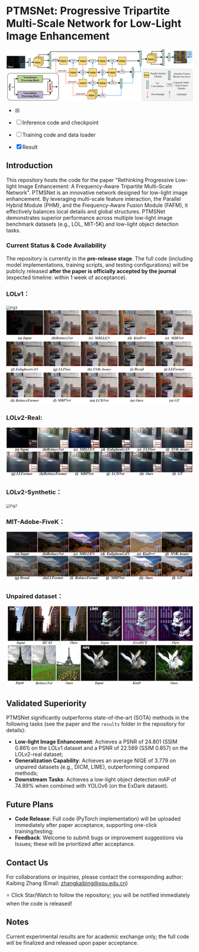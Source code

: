 # PTMSNet: Progressive Tripartite Multi-Scale Network for Low-Light Image Enhancement

<img src="Figure\Fig1.png" alt="Fig1" style="zoom:67%;" />





- [x] 
- [ ] Inference code and checkpoint
- [ ] Training code and data loader
- [x] Result 



## Introduction

This repository hosts the code for the paper "Rethinking Progressive Low-light Image Enhancement: A Frequency-Aware Tripartite Multi-Scale Network". PTMSNet is an innovative network designed for low-light image enhancement. By leveraging multi-scale feature interaction, the Parallel Hybrid Module (PHM), and the Frequency-Aware Fusion Module (FAFM), it effectively balances local details and global structures. PTMSNet demonstrates superior performance across multiple low-light image benchmark datasets (e.g., LOL, MIT-5K) and low-light object detection tasks.



### Current Status & Code Availability

The repository is currently in the **pre-release stage**. The full code (including model implementations, training scripts, and testing configurations) will be publicly released **after the paper is officially accepted by the journal** (expected timeline: within 1 week of acceptance).



### LOLv1：

<img src="Figure\Fig3.png" alt="Fig3" style="zoom:67%;" />

<img src="Figure\Fig4.png" alt="Fig4" style="zoom:67%;" />



### **LOLv2-Real**:

<img src="Figure\Fig2.png" alt="Fig2" style="zoom:67%;" />



### **LOLv2-Synthetic**：

<img src="Figure\Fig7.png" alt="Fig7" style="zoom:67%;" />



### **MIT-Adobe-FiveK**：

<img src="Figure\Fig5.png" alt="Fig5" style="zoom:67%;" />



### **Unpaired dataset**：

<img src="Figure\Fig6.png" alt="Fig6" style="zoom:67%;" />



## Validated Superiority

PTMSNet significantly outperforms state-of-the-art (SOTA) methods in the following tasks (see the paper and the `results` folder in the repository for details):

- **Low-light Image Enhancement**:     Achieves a PSNR of 24.801 (SSIM 0.861) on the LOLv1 dataset and a PSNR of     22.569 (SSIM 0.857) on the LOLv2-real dataset;
- **Generalization Capability**:     Achieves an average NIQE of 3.779 on unpaired datasets (e.g., DICM, LIME),     outperforming compared methods;
- **Downstream Tasks**: Achieves a     low-light object detection mAP of 74.89% when combined with YOLOv6 (on the     ExDark dataset).



## Future Plans

- **Code Release**: Full code     (PyTorch implementation) will be uploaded immediately after paper     acceptance, supporting one-click training/testing;
- **Feedback**: Welcome to submit     bugs or improvement suggestions via Issues; these will be prioritized     after acceptance.



## Contact Us

For collaborations or inquiries, please contact the corresponding author:
 Kaibing Zhang (Email: zhangkaibing@xpu.edu.cn)

⭐ Click Star/Watch to follow the repository; you will be notified immediately when the code is released!



## Notes

Current experimental results are for academic exchange only; the full code will be finalized and released upon paper acceptance.
